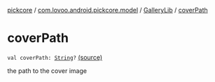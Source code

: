 [pickcore](../../index.md) / [com.lovoo.android.pickcore.model](../index.md) / [GalleryLib](index.md) / [coverPath](./cover-path.md)

# coverPath

`val coverPath: `[`String`](https://kotlinlang.org/api/latest/jvm/stdlib/kotlin/-string/index.html)`?` [(source)](https://github.com/lovoo/android-pickpic/blob/master/pickcore/src/main/kotlin/com/lovoo/android/pickcore/model/GalleryLib.kt#L14)

the path to the cover image

